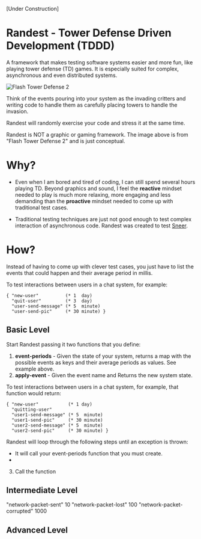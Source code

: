 [Under Construction]

# Randest - Tower Defense Driven Development (TDDD)

A framework that makes testing software systems easier and more fun, like playing tower defense (TD) games. It is especially suited for complex, asynchronous and even distributed systems.

![Flash Tower Defense 2](http://i.imgur.com/YZBRjSt.png)

Think of the events pouring into your system as the invading critters and writing code to handle them as carefully placing towers to handle the invasion.

Randest will randomly exercise your code and stress it at the same time.

Randest is NOT a graphic or gaming framework. The image above is from "Flash Tower Defense 2" and is just conceptual.


# Why?

- Even when I am bored and tired of coding, I can still spend several hours playing TD. Beyond graphics and sound, I feel the **reactive** mindset needed to play is much more relaxing, more engaging and less demanding than the **proactive** mindset needed to come up with traditional test cases.

- Traditional testing techniques are just not good enough to test complex interaction of asynchronous code. Randest was created to test [Sneer](http://sneer.me).


# How?

Instead of having to come up with clever test cases, you just have to list the events that could happen and their average period in millis.

To test interactions between users in a chat system, for example:

```
{ "new-user"          (* 1  day)
  "quit-user"         (* 3  day)
  "user-send-message" (* 5  minute)
  "user-send-pic"     (* 30 minute) }
```

## Basic Level

Start Randest passing it two functions that you define:
 1. **event-periods** - Given the state of your system, returns a map with the possible events as keys and their average periods as values. See example above.
 2. **apply-event** - Given the event name and Returns the new system state.

To test interactions between users in a chat system, for example, that function would return:

```
{ "new-user"           (* 1 day)
  "quitting-user"
  "user1-send-message" (* 5  minute)
  "user1-send-pic"     (* 30 minute)
  "user2-send-message" (* 5  minute)
  "user2-send-pic"     (* 30 minute) }
```


Randest will loop through the following steps until an exception is thrown:

- It will call your event-periods function that you must create.
- 
3. Call the function 

## Intermediate Level

  "network-packet-sent"      10
  "network-packet-lost"      100
  "network-packet-corrupted" 1000 

## Advanced Level
